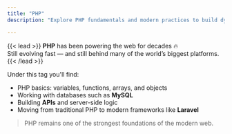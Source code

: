 ```yaml
---
title: "PHP"
description: "Explore PHP fundamentals and modern practices to build dynamic, powerful web applications."

---
```


{{< lead >}}
**PHP** has been powering the web for decades 🔥  
Still evolving fast — and still behind many of the world’s biggest platforms.
{{< /lead >}}

Under this tag you'll find:
- PHP basics: variables, functions, arrays, and objects  
- Working with databases such as **MySQL**  
- Building **APIs** and server-side logic  
- Moving from traditional PHP to modern frameworks like **Laravel**

> PHP remains one of the strongest foundations of the modern web.
